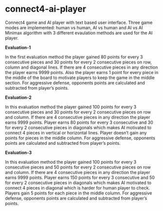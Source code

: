 # connect4-ai-player

Connect4 game and AI player with text based user interface.
Three game modes are implemented: human vs human, AI vs human and AI vs AI
Minimax algorithm with 3 different evaulation methods are used for the AI player.


**Evaluation-1**

In the first evaluation method the player gained 80 points for every 3 consecutive pieces and 30
points for every 2 consecutive pieces on row, column and diagonal lines. If there are 4
consecutive pieces in any direction the player earns 9999 points. Also the player earns 1 point for
every piece in the middle of the board to motivate players to keep the game in the middle
section. For aggressive defense, opponents points are calculated and subtracted from player’s
points.

**Evaluation-2**

In this evaluation method the player gained 100 points for every 3 consecutive pieces and 30
points for every 2 consecutive pieces on row and column. If there are 4 consecutive pieces in any
direction the player earns 9999 points. Player earns 80 points for every 3 consecutive and 30 for
every 2 consecutive pieces in diagonals which makes AI motivated to connect 4 pieces in vertical
or horizontal lines. Player doesn’t gain any points for pieces in the middle column. For aggressive
defense, opponents points are calculated and subtracted from player’s points.

**Evaluation-3**

In this evaluation method the player gained 100 points for every 3 consecutive pieces and 50
points for every 2 consecutive pieces on row and column. If there are 4 consecutive pieces in any
direction the player earns 9999 points. Player earns 150 points for every 3 consecutive and 50
for every 2 consecutive pieces in diagonals which makes AI motivated to connect 4 pieces in
diagonal which is harder for human player to check. Players gain 5 points for each piece in the
middle column. For aggressive defense, opponents points are calculated and subtracted from
player’s points.
